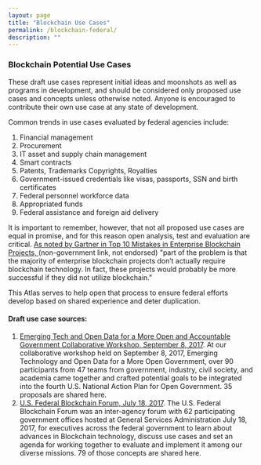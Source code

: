 ```yaml
---
layout: page
title: "Blockchain Use Cases"
permalink: /blockchain-federal/
description: ""
---
```


### Blockchain Potential Use Cases

These draft use cases represent initial ideas and moonshots as well as programs in development, and should be considered only proposed use cases and concepts unless otherwise noted. Anyone is encouraged to contribute their own use case at any state of development.

Common trends in use cases evaluated by federal agencies include:
1. Financial management
2. Procurement
3. IT asset and supply chain management
4. Smart contracts
5. Patents, Trademarks Copyrights, Royalties
6. Government-issued credentials like visas, passports, SSN and birth certificates
7. Federal personnel workforce data
8. Appropriated funds
9. Federal assistance and foreign aid delivery

It is important to remember, however, that not all proposed use cases are equal in promise, and for this reason open analysis, test and evaluation are critical. <a href="https://www.gartner.com/smarterwithgartner/top-10-mistakes-in-enterprise-blockchain-projects/"><span> As noted by Gartner in Top 10 Mistakes in Enterprise Blockchain Projects, </span></a> (non-government link, not endorsed) "part of the problem is that the majority of enterprise blockchain projects don’t actually require blockchain technology. In fact, these projects would probably be more successful if they did not utilize blockchain."

This Atlas serves to help open that process to ensure federal efforts develop based on shared experience and deter duplication.

#### Draft use case sources:

1. [Emerging Tech and Open Data for a More Open and Accountable Government Collaborative Workshop, September 8, 2017](/blockchain-workshop/). At our collaborative workshop held on September 8, 2017, Emerging Technology and Open Data for a More Open Government, over 90 participants from 47 teams from government, industry, civil society, and academia came together and crafted potential goals to be integrated into the fourth U.S. National Action Plan for Open Government. 35 proposals are shared here.
2. [U.S. Federal Blockchain Forum, July 18, 2017](/blockchain-forum/). The U.S. Federal Blockchain Forum was an inter-agency forum with 62 participating government offices hosted at General Services Administration July 18, 2017, for executives across the federal government to learn about advances in Blockchain technology, discuss use cases and set an agenda for working together to evaluate and implement it among our diverse missions. 79 of those concepts are shared here.
